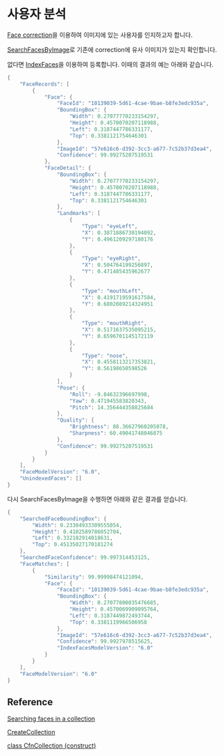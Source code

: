 # 사용자 분석

[Face correction](https://docs.aws.amazon.com/rekognition/latest/dg/collections.html)을 이용하여 이미지에 있는 사용자를 인지하고자 합니다.

[SearchFacesByImage](https://docs.aws.amazon.com/rekognition/latest/APIReference/API_SearchFacesByImage.html)로 기존에 correction에 유사 이미지가 있는지 확인합니다. 

없다면 [IndexFaces](https://docs.aws.amazon.com/rekognition/latest/APIReference/API_IndexFaces.html)을 이용하여 등록합니다. 이때의 결과의 예는 아래와 같습니다.

```java
{
    "FaceRecords": [
        {
            "Face": {
                "FaceId": "10139039-5d61-4cae-9bae-b8fe3edc935a",
                "BoundingBox": {
                    "Width": 0.27077770233154297,
                    "Height": 0.4570070207118988,
                    "Left": 0.3187447786331177,
                    "Top": 0.3381121754646301
                },
                "ImageId": "57e616c6-d392-3cc3-a677-7c52b37d3ea4",
                "Confidence": 99.99275207519531
            },
            "FaceDetail": {
                "BoundingBox": {
                    "Width": 0.27077770233154297,
                    "Height": 0.4570070207118988,
                    "Left": 0.3187447786331177,
                    "Top": 0.3381121754646301
                },
                "Landmarks": [
                    {
                        "Type": "eyeLeft",
                        "X": 0.3871886730194092,
                        "Y": 0.4961209297180176
                    },
                    {
                        "Type": "eyeRight",
                        "X": 0.504764199256897,
                        "Y": 0.471485435962677
                    },
                    {
                        "Type": "mouthLeft",
                        "X": 0.4191719591617584,
                        "Y": 0.6802089214324951
                    },
                    {
                        "Type": "mouthRight",
                        "X": 0.5171637535095215,
                        "Y": 0.6596701145172119
                    },
                    {
                        "Type": "nose",
                        "X": 0.4558113217353821,
                        "Y": 0.56198650598526
                    }
                ],
                "Pose": {
                    "Roll": -9.84632396697998,
                    "Yaw": 0.471945583820343,
                    "Pitch": 14.356444358825684
                },
                "Quality": {
                    "Brightness": 88.36627960205078,
                    "Sharpness": 60.49041748046875
                },
                "Confidence": 99.99275207519531
            }
        }
    ],
    "FaceModelVersion": "6.0",
    "UnindexedFaces": []
}
```

다시 SearchFacesByImage을 수행하면 아래와 같은 결과를 얻습니다.

```java
{
    "SearchedFaceBoundingBox": {
        "Width": 0.23304933309555054,
        "Height": 0.4102589786052704,
        "Left": 0.332182914018631,
        "Top": 0.45135027170181274
    },
    "SearchedFaceConfidence": 99.997314453125,
    "FaceMatches": [
        {
            "Similarity": 99.99998474121094,
            "Face": {
                "FaceId": "10139039-5d61-4cae-9bae-b8fe3edc935a",
                "BoundingBox": {
                    "Width": 0.27077800035476685,
                    "Height": 0.4570069909095764,
                    "Left": 0.3187449872493744,
                    "Top": 0.3381119966506958
                },
                "ImageId": "57e616c6-d392-3cc3-a677-7c52b37d3ea4",
                "Confidence": 99.9927978515625,
                "IndexFacesModelVersion": "6.0"
            }
        }
    ],
    "FaceModelVersion": "6.0"
}
```

## Reference 

[Searching faces in a collection](https://docs.aws.amazon.com/rekognition/latest/dg/collections.html)

[CreateCollection](https://docs.aws.amazon.com/rekognition/latest/APIReference/API_CreateCollection.html)

[class CfnCollection (construct)](https://docs.aws.amazon.com/cdk/api/v2/docs/aws-cdk-lib.aws_rekognition.CfnCollection.html)




